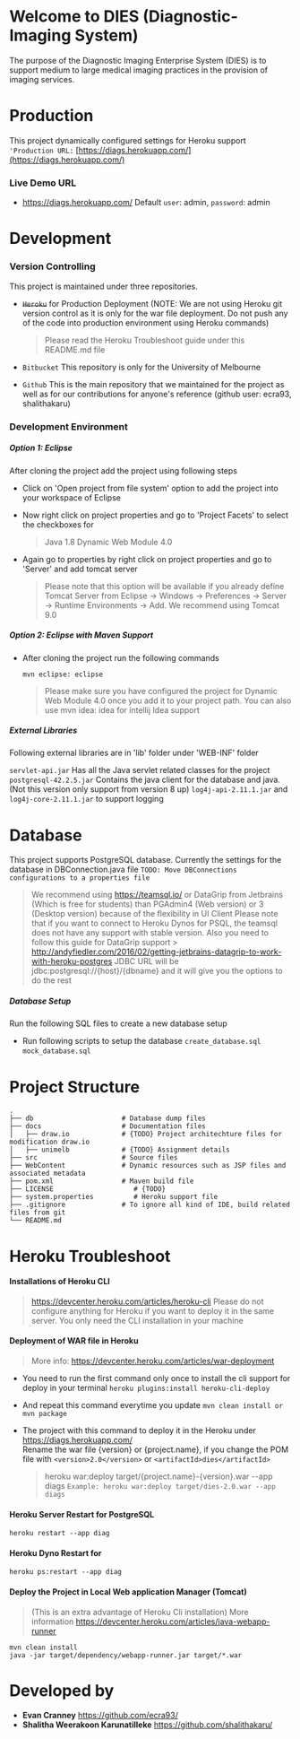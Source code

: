 # Welcome to DIES (Diagnostic-Imaging System)
The purpose of the Diagnostic Imaging Enterprise System (DIES) is to support medium to large medical imaging practices in the provision of imaging services.

# Production 
This project dynamically configured settings for Heroku support 
`'Production URL:` [https://diags.herokuapp.com/](https://diags.herokuapp.com/)

### Live Demo URL

* https://diags.herokuapp.com/
  Default `user`: admin, `password`: admin
 
# Development 

### Version Controlling 
This project is maintained under three repositories. 

 - ~~`Heroku`~~ for Production Deployment 
 (NOTE: We are not using Heroku git version control as it is only for the war file deployment. Do not push any of the code into production environment using Heroku commands)
	 > Please read the Heroku Troubleshoot guide under this README.md file
 
 - `Bitbucket` This repository is only for the University of Melbourne 

- `Github` This is the main repository that we maintained for the project as well as for our contributions for anyone's reference (github user: ecra93, shalithakaru)

### Development Environment

##### Option 1: Eclipse 
After cloning the project add the project using following steps 

 - Click on 'Open project from file system' option to add the project into your workspace of Eclipse
 - Now right click on project properties and go to 'Project Facets' to select the checkboxes for 
   > Java  1.8
   > Dynamic Web Module 4.0  
 
 - Again go to properties by right click on project properties and go to 'Server' and add tomcat server
	 > Please note that this option will be available if you already define  Tomcat Server from Eclipse -> Windows -> Preferences -> Server -> Runtime Environments -> Add. We recommend using Tomcat 9.0
 
##### Option 2: Eclipse with Maven Support 
 - After cloning the project run the following commands 
	  ````
	  mvn eclipse: eclipse
	````
	> Please make sure you have configured the project for Dynamic Web Module 4.0 once you add it to your project path. You can also use mvn idea: idea for intellij Idea support 
 
 ##### External Libraries 

Following external libraries are in 'lib' folder under 'WEB-INF' folder 

`servlet-api.jar` Has all the Java servlet related classes for the project
`postgresql-42.2.5.jar` Contains the java client for the database and java. (Not this version only support from version 8 up)
`log4j-api-2.11.1.jar` and `log4j-core-2.11.1.jar` to support logging 

# Database
This project supports PostgreSQL database. Currently the settings for the database in DBConnection.java file 
`TODO: Move DBConnections configurations to a properties file`
> We recommend using https://teamsql.io/ or DataGrip from Jetbrains (Which is free for students) than PGAdmin4 (Web version) or 3 (Desktop version) because of the flexibility  in UI Client
> Please note that if you want to connect to Heroku Dynos for PSQL, the teamsql does not have any support with stable version. 
> Also you need to follow this guide for DataGrip support > http://andyfiedler.com/2016/02/getting-jetbrains-datagrip-to-work-with-heroku-postgres
> JDBC URL will be jdbc:postgresql://{host}/{dbname} and it will give you the options to do the rest


##### Database Setup
Run the following SQL files to create a new database setup

 - Run following scripts to setup the database 
 `create_database.sql`
 `mock_database.sql`
 
 
# Project Structure

```
.
├── db                      # Database dump files 
├── docs                    # Documentation files 
│   ├── draw.io             # {TODO} Project architechture files for modification draw.io
│   ├── unimelb             # {TODO} Assignment details
├── src                     # Source files 
├── WebContent              # Dynamic resources such as JSP files and associated metadata
├── pom.xml                 # Maven build file
├── LICENSE					   # {TODO}
├── system.properties		   # Heroku support file 
├── .gitignore              # To ignore all kind of IDE, build related files from git  
└── README.md

```

# Heroku Troubleshoot

#### Installations of Heroku CLI
> https://devcenter.heroku.com/articles/heroku-cli 
> Please do not configure anything for Heroku if you want to deploy it in the same server. You only need the CLI installation in your machine

#### Deployment of WAR file in Heroku  

> More info: https://devcenter.heroku.com/articles/war-deployment

 - You need to run the first command only once to install the cli
   support for deploy in your terminal 
	   ````heroku plugins:install heroku-cli-deploy```` 

- And repeat this command everytime you update
  ````mvn clean install or mvn package````
  
-  The project with this command to deploy it in the Heroku under https://diags.herokuapp.com/  
   Rename the war file {version} or  {project.name}, if you change the POM file with
   `<version>2.0</version>`  or `<artifactId>dies</artifactId>`   
   > heroku war:deploy target/{project.name}-{version}.war --app diags 
   ```Example: heroku war:deploy target/dies-2.0.war --app diags```

#### Heroku Server Restart for PostgreSQL
``` heroku restart --app diag ```

#### Heroku Dyno Restart for 
```heroku ps:restart --app diag```

#### Deploy the Project in Local Web application Manager (Tomcat) 
>(This is an extra advantage of Heroku Cli installation)
> More information https://devcenter.heroku.com/articles/java-webapp-runner
```` 
mvn clean install
java -jar target/dependency/webapp-runner.jar target/*.war
````

# Developed by

* **Evan Cranney** https://github.com/ecra93/
* **Shalitha Weerakoon Karunatilleke** https://github.com/shalithakaru/


